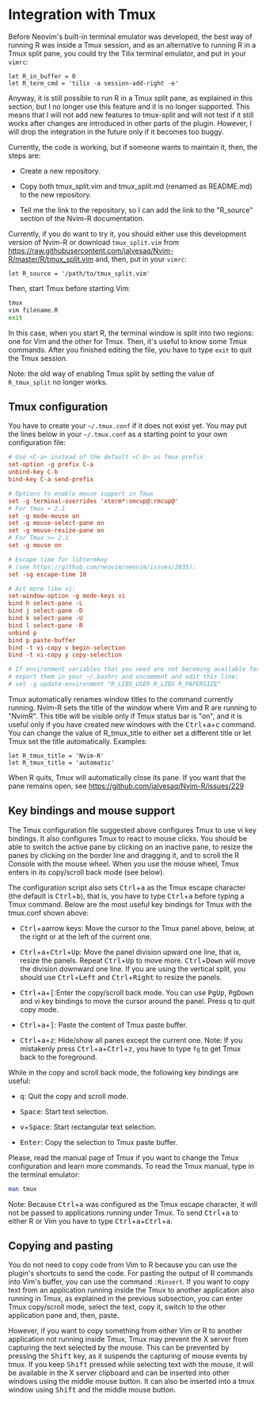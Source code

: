 # Integration with Tmux

Before Neovim's built-in terminal emulator was developed, the best way of
running R was inside a Tmux session, and as an alternative to running R in a
Tmux split pane, you could try the Tilix terminal emulator, and put in your
`vimrc`:

```vim
let R_in_buffer = 0
let R_term_cmd = 'tilix -a session-add-right -e'
```

Anyway, it is still possible to run R in a Tmux split pane, as explained in
this section, but I no longer use this feature and it is no longer supported.
This means that I will not add new features to tmux-split and will not test if
it still works after changes are introduced in other parts of the plugin.
However, I will drop the integration in the future only if it becomes too
buggy.

Currently, the code is working, but if someone wants to maintain it, then, the
steps are:

  - Create a new repository.

  - Copy both tmux_split.vim and tmux_split.md (renamed as README.md) to the
    new repository.

  - Tell me the link to the repository, so I can add the link to the "R_source"
    section of the Nvim-R documentation.

Currently, if you do want to try it, you should either use this development
version of Nvim-R or download `tmux_split.vim` from
<https://raw.githubusercontent.com/jalvesaq/Nvim-R/master/R/tmux_split.vim>
and, then, put in your `vimrc`:

```vim
let R_source = '/path/to/tmux_split.vim'
```


Then, start Tmux before starting Vim:

```sh
tmux
vim filename.R
exit
```

In this case, when you start R, the terminal window is split into two regions:
one for Vim and the other for Tmux. Then, it's useful to know some Tmux
commands. After you finished editing the file, you have to type `exit` to quit
the Tmux session.

Note: the old way of enabling Tmux split by setting the value of
`R_tmux_split` no longer works.

## Tmux configuration

You have to create your `~/.tmux.conf` if it does not exist yet. You may put
the lines below in your `~/.tmux.conf` as a starting point to your own
configuration file:

```tmux.conf
# Use <C-a> instead of the default <C-b> as Tmux prefix
set-option -g prefix C-a
unbind-key C-b
bind-key C-a send-prefix

# Options to enable mouse support in Tmux
set -g terminal-overrides 'xterm*:smcup@:rmcup@'
# For Tmux < 2.1
set -g mode-mouse on
set -g mouse-select-pane on
set -g mouse-resize-pane on
# For Tmux >= 2.1
set -g mouse on

# Escape time for libtermkey
# (see https://github.com/neovim/neovim/issues/2035):
set -sg escape-time 10

# Act more like vi:
set-window-option -g mode-keys vi
bind h select-pane -L
bind j select-pane -D
bind k select-pane -U
bind l select-pane -R
unbind p
bind p paste-buffer
bind -t vi-copy v begin-selection
bind -t vi-copy y copy-selection

# If environment variables that you need are not becoming available for R,
# export them in your ~/.bashrc and uncomment and edit this line:
# set -g update-environment "R_LIBS_USER R_LIBS R_PAPERSIZE"
```

Tmux automatically renames window titles to the command currently running.
Nvim-R sets the title of the window where Vim and R are running to "NvimR".
This title will be visible only if Tmux status bar is "on", and it is useful
only if you have created new windows with the
<kbd>Ctrl</kbd>+<kbd>a</kbd>+<kbd>c</kbd> command. You can change the value of
R_tmux_title to either set a different title or let Tmux set the title
automatically. Examples:

```vim
let R_tmux_title = 'Nvim-R'
let R_tmux_title = 'automatic'
```

When R quits, Tmux will automatically close its pane. If you want that the
pane remains open, see <https://github.com/jalvesaq/Nvim-R/issues/229>


## Key bindings and mouse support

The Tmux configuration file suggested above configures Tmux to use vi key
bindings. It also configures Tmux to react to mouse clicks. You should be able
to switch the active pane by clicking on an inactive pane, to resize the panes
by clicking on the border line and dragging it, and to scroll the R Console
with the mouse wheel. When you use the mouse wheel, Tmux enters in its
copy/scroll back mode (see below).

The configuration script also sets <kbd>Ctrl</kbd>+<kbd>a</kbd> as the Tmux
escape character (the default is <kbd>Ctrl</kbd>+<kbd>b</kbd>), that is, you have
to type <kbd>Ctrl</kbd>+<kbd>a</kbd> before typing a Tmux command. Below are the
most useful key bindings for Tmux with the tmux.conf shown above:

- <kbd>Ctrl</kbd>+<kbd>a</kbd>arrow keys: Move the cursor to the Tmux panel
  above, below, at the right or at the left of the current one.

- <kbd>Ctrl</kbd>+<kbd>a</kbd>+<kbd>Ctrl</kbd>+<kbd>Up</kbd>: Move the panel
  division upward one line, that is, resize the panels. Repeat
  <kbd>Ctrl</kbd>+<kbd>Up</kbd> to move more. <kbd>Ctrl</kbd>+<kbd>Down</kbd>
  will move the division downward one line. If you are using the vertical
  split, you should use <kbd>Ctrl</kbd>+<kbd>Left</kbd> and
  <kbd>Ctrl</kbd>+<kbd>Right</kbd> to resize the panels.

- <kbd>Ctrl</kbd>+<kbd>a</kbd>+<kbd>[</kbd>:Enter the copy/scroll back mode.
  You can use <kbd>PgUp</kbd>, <kbd>PgDown</kbd> and vi key bindings to move
  the cursor around the panel. Press q to quit copy mode.

- <kbd>Ctrl</kbd>+<kbd>a</kbd>+<kbd>]</kbd>: Paste the content of Tmux paste
  buffer.

- <kbd>Ctrl</kbd>+<kbd>a</kbd>+<kbd>z</kbd>: Hide/show all panes except the
  current one. Note: If you mistakenly press
  <kbd>Ctrl</kbd>+<kbd>a</kbd>+<kbd>Ctrl</kbd>+<kbd>z</kbd>, you have to type
  `fg` to get Tmux back to the foreground.

While in the copy and scroll back mode, the following key bindings are useful:

- <kbd>q</kbd>: Quit the copy and scroll mode.

- <kbd>Space</kbd>: Start text selection.

- <kbd>v</kbd>+<kbd>Space</kbd>: Start rectangular text selection.

- <kbd>Enter</kbd>: Copy the selection to Tmux paste buffer.

Please, read the manual page of Tmux if you want to change the Tmux
configuration and learn more commands. To read the Tmux manual, type in the
terminal emulator:

```sh
man tmux
```

Note: Because <kbd>Ctrl</kbd>+<kbd>a</kbd> was configured as the Tmux escape
character, it will not be passed to applications running under Tmux. To send
<kbd>Ctrl</kbd>+<kbd>a</kbd> to either R or Vim you have to type
<kbd>Ctrl</kbd>+<kbd>a</kbd>+<kbd>Ctrl</kbd>+<kbd>a</kbd>.


## Copying and pasting

You do not need to copy code from Vim to R because you can use the plugin's
shortcuts to send the code. For pasting the output of R commands into Vim's
buffer, you can use the command `:Rinsert`. If you want to copy text from an
application running inside the Tmux to another application also running in
Tmux, as explained in the previous subsection, you can enter Tmux copy/scroll
mode, select the text, copy it, switch to the other application pane and,
then, paste.

However, if you want to copy something from either Vim or R to another
application not running inside Tmux, Tmux may prevent the X server from
capturing the text selected by the mouse. This can be prevented by pressing
the <kbd>Shift</kbd> key, as it suspends the capturing of mouse events by
tmux. If you keep <kbd>Shift</kbd> pressed while selecting text with the
mouse, it will be available in the X server clipboard and can be inserted into
other windows using the middle mouse button. It can also be inserted into a
tmux window using <kbd>Shift</kbd> and the middle mouse button.

